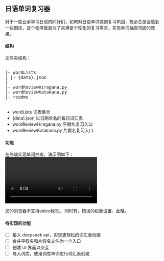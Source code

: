 ## 日语单词复习器

对于一些业余学习日语的同好们，如何对日语单词做到复习巩固，想必总是会感到一些困扰，这个程序就是为了来满足个性化的复习需求，实现单词抽查巩固的效果。

#### 结构

文件夹结构：

<pre>

|- wordLists
| |- {data}.json
|
|- wordReviewHiragana.py
|- wordReviewKatakana.py
|- readme

</pre>

- wordLists
  词表集合
- {data}.json
  以日期命名的每日词汇表
- wordReviewHiragana.py
  平假名复习入口
- wordReviewKatakana.py
  片假名复习入口

#### 功能

在终端实现单词抽查，演示图如下：
<video controls>

<source src="./asset/video/readmeDemo.mp4" type="video/mp4">
您的浏览器不支持video标签。
</video>
同时有，错误的权重设置，此略。

#### 待实现的功能

- [ ] 接入 deepseek api，实现更轻松的词汇表创建
- [ ] 合并平假名和片假名文件为一个入口
- [ ] 创建 UI 界面以交互
- [ ] 导入词库，使用词库单词进行词汇表创建
